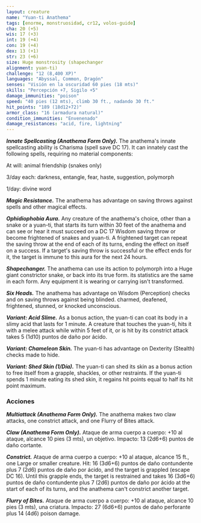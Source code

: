 ```yaml
---
layout: creature
name: "Yuan-ti Anathema"
tags: [enorme, monstruosidad, cr12, volos-guide]
cha: 20 (+5)
wis: 17 (+3)
int: 19 (+4)
con: 19 (+4)
dex: 13 (+1)
str: 23 (+6)
size: Huge monstrosity (shapechanger
alignment: yuan-ti)
challenge: "12 (8,400 XP)"
languages: "Abyssal, Common, Dragón"
senses: "Visión en la oscuridad 60 pies (18 mts)"
skills: "Percepción +7, Sigilo +5"
damage_immunities: "poison"
speed: "40 pies (12 mts), climb 30 ft., nadando 30 ft."
hit_points: "189 (18d12+72)"
armor_class: "16 (armadura natural)"
condition_immunities: "Envenenado"
damage_resistances: "acid, fire, lightning"
---
```


***Innate Spellcasting (Anathema Form Only).*** The anathema's innate spellcasting ability is Charisma (spell save DC 17). It can innately cast the following spells, requiring no material components:

At will: animal friendship (snakes only)

3/day each: darkness, entangle, fear, haste, suggestion, polymorph

1/day: divine word

***Magic Resistance.*** The anathema has advantage on saving throws against spells and other magical effects.

***Ophidiophobia Aura.*** Any creature of the anathema's choice, other than a snake or a yuan-ti, that starts its turn within 30 feet of the anathema and can see or hear it must succeed on a DC 17 Wisdom saving throw or become frightened of snakes and yuan-ti. A frightened target can repeat the saving throw at the end of each of its turns, ending the effect on itself on a success. If a target's saving throw is successful or the effect ends for it, the target is immune to this aura for the next 24 hours.

***Shapechanger.*** The anathema can use its action to polymorph into a Huge giant constrictor snake, or back into its true form. its statistics are the same in each form. Any equipment it is wearing or carrying isn't transformed.

***Six Heads.*** The anathema has advantage on Wisdom (Perception) checks and on saving throws against being blinded. charmed, deafened, frightened, stunned, or knocked unconscious.

***Variant: Acid Slime.*** As a bonus action, the yuan-ti can coat its body in a slimy acid that lasts for 1 minute. A creature that touches the yuan-ti, hits it with a melee attack while within 5 feet of it, or is hit by its constrict attack takes 5 (1d10) puntos de daño por ácido.

***Variant: Chameleon Skin.*** The yuan-ti has advantage on Dexterity (Stealth) checks made to hide.

***Variant: Shed Skin (1/Día).*** The yuan-ti can shed its skin as a bonus action to free itself from a grapple, shackles, or other restraints. If the yuan-ti spends 1 minute eating its shed skin, it regains hit points equal to half its hit point maximum.

### Acciones

***Multiattack (Anathema Form Only).*** The anathema makes two claw attacks, one constrict attack, and one Flurry of Bites attack.

***Claw (Anathema Form Only).*** Ataque de arma cuerpo a cuerpo: +10 al ataque, alcance 10 pies (3 mts), un objetivo. Impacto: 13 (2d6+6) puntos de daño cortante.

***Constrict.*** Ataque de arma cuerpo a cuerpo: +10 al ataque, alcance 15 ft., one Large or smaller creature. Hit: 16 (3d6+6) puntos de daño contundente plus 7 (2d6) puntos de daño por ácido, and the target is grappled (escape DC 16). Until this grapple ends, the target is restrained and takes 16 (3d6+6) puntos de daño contundente plus 7 (2d6) puntos de daño por ácido at the start of each of its turns, and the anathema can't constrict another target.

***Flurry of Bites.*** Ataque de arma cuerpo a cuerpo: +10 al ataque, alcance 10 pies (3 mts), una criatura. Impacto: 27 (6d6+6) puntos de daño perforante plus 14 (4d6) poison damage.